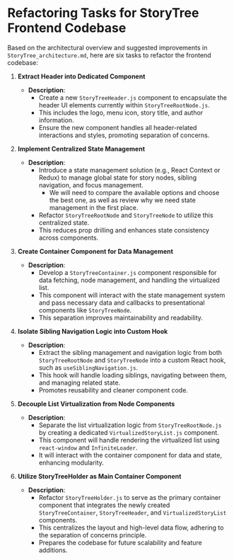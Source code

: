 # Refactoring Tasks for StoryTree Frontend Codebase

Based on the architectural overview and suggested improvements in `StoryTree_architecture.md`, here are six tasks to refactor the frontend codebase:

1. **Extract Header into Dedicated Component**
   
   - **Description**: 
     - Create a new `StoryTreeHeader.js` component to encapsulate the header UI elements currently within `StoryTreeRootNode.js`.
     - This includes the logo, menu icon, story title, and author information.
     - Ensure the new component handles all header-related interactions and styles, promoting separation of concerns.

2. **Implement Centralized State Management**
   
   - **Description**: 
     - Introduce a state management solution (e.g., React Context or Redux) to manage global state for story nodes, sibling navigation, and focus management.
       - We will need to compare the available options and choose the best one, as well as review why we need state management in the first place.
     - Refactor `StoryTreeRootNode` and `StoryTreeNode` to utilize this centralized state.
     - This reduces prop drilling and enhances state consistency across components.

3. **Create Container Component for Data Management**
   
   - **Description**: 
     - Develop a `StoryTreeContainer.js` component responsible for data fetching, node management, and handling the virtualized list.
     - This component will interact with the state management system and pass necessary data and callbacks to presentational components like `StoryTreeNode`.
     - This separation improves maintainability and readability.

4. **Isolate Sibling Navigation Logic into Custom Hook**
   
   - **Description**: 
     - Extract the sibling management and navigation logic from both `StoryTreeRootNode` and `StoryTreeNode` into a custom React hook, such as `useSiblingNavigation.js`.
     - This hook will handle loading siblings, navigating between them, and managing related state.
     - Promotes reusability and cleaner component code.

5. **Decouple List Virtualization from Node Components**
   
   - **Description**: 
     - Separate the list virtualization logic from `StoryTreeRootNode.js` by creating a dedicated `VirtualizedStoryList.js` component.
     - This component will handle rendering the virtualized list using `react-window` and `InfiniteLoader`.
     - It will interact with the container component for data and state, enhancing modularity.

6. **Utilize StoryTreeHolder as Main Container Component**
   
   - **Description**: 
     - Refactor `StoryTreeHolder.js` to serve as the primary container component that integrates the newly created `StoryTreeContainer`, `StoryTreeHeader`, and `VirtualizedStoryList` components.
     - This centralizes the layout and high-level data flow, adhering to the separation of concerns principle.
     - Prepares the codebase for future scalability and feature additions.
